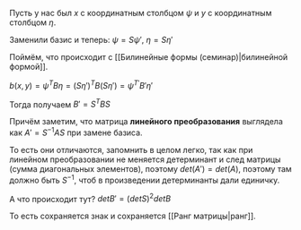 Пусть у нас был $x$ с координатным столбцом $\psi$ и $y$ с координатным столбцом $\eta$.

Заменили базис и теперь: $\psi = S\psi'$, $\eta = S\eta'$

Поймём, что происходит с [[Билинейные формы (семинар)|билинейной формой]].

$b(x, y) = \psi^{T}B\eta = (S\eta')^{T}B(S\eta') = \psi^{T'}B'\eta'$

Тогда получаем $B' = S^{T}BS$

Причём заметим, что матрица **линейного преобразования** выглядела как $A' = S^{-1}AS$ при замене базиса.

То есть они отличаются, запомнить в целом легко, так как при линейном преобразовании не меняется детерминант и след матрицы (сумма диагональных элементов), поэтому $det(A') = det(A)$, поэтому там должно быть $S^{-1}$, чтоб в произведении детерминанты дали единичку.

А что происходит тут?
$det B' = (det S)^{2}det B$

То есть сохраняется знак и сохраняется [[Ранг матрицы|ранг]].





